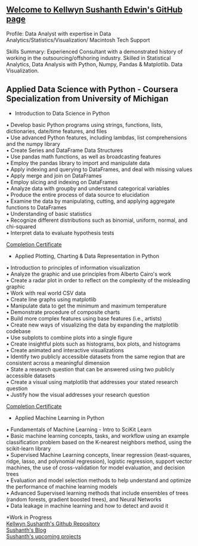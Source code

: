 ## [Welcome to Kellwyn Sushanth Edwin's GitHub page ](https://github.com/kellwyn/)

Profile: Data Analyst with expertise in Data Analytics/Statistics/Visualization/ Macintosh Tech Support

Skills Summary: Experienced Consultant with a demonstrated history of working in the outsourcing/offshoring industry. Skilled in Statistical Analytics, Data Analysis with Python, Numpy, Pandas & Matplotlib. Data Visualization.

## Applied Data Science with Python - Coursera Specialization from University of Michigan

- Introduction to Data Science in Python

•	Develop basic Python programs using strings, functions, lists, dictionaries, date/time features, and files  
•	Use advanced Python features, including lambdas, list comprehensions and the numpy library  
•	Create Series and DataFrame Data Structures  
•	Use pandas math functions, as well as broadcasting features  
•	Employ the pandas library to import and manipulate data  
•	Apply indexing and querying to DataFrames, and deal with missing values  
•	Apply merge and join on DataFrames  
•	Employ slicing and indexing on DataFrames  
•	Analyze data with groupby and understand categorical variables  
•	Produce the entire process of data source to elucidation  
•	Examine the data by manipulating, cutting, and applying aggregate functions to DataFrames  
•	Understanding of basic statistics  
•	Recognize different distributions such as binomial, uniform, normal, and chi-squared  
•	Interpret data to evaluate hypothesis tests  

[Completion Certificate](https://www.coursera.org/account/accomplishments/certificate/JGNN2HM7DBG6)
  

- Applied Plotting, Charting & Data Representation in Python

•	Introduction to principles of information visualization  
•	Analyze the graphic and use principles from Alberto Cairo's work   
•	Create a radar plot in order to reflect on the complexity of the misleading graphic   
•	Work with real world CSV data   
•	Create line graphs using matplotlib   
•	Manipulate data to get the minimum and maximum temperature   
•	Demonstrate procedure of composite charts  
•	Build more complex features using base features (i.e., artists)  
•	Create new ways of visualizing the data by expanding the matplotlib codebase  
•	Use subplots to combine plots into a single figure  
•	Create insightful plots such as histograms, box plots, and histograms  
•	Create animated and interactive visualizations  
•	Identify two publicly accessible datasets from the same region that are consistent across a meaningful dimension  
•	State a research question that can be answered using two publicly accessible datasets  
•	Create a visual using matplotlib that addresses your stated research question  
•	Justify how the visual addresses your research question  

[Completion Certificate](https://www.coursera.org/account/accomplishments/certificate/QCZU692SW363)
  

- Applied Machine Learning in Python

•	Fundamentals of Machine Learning - Intro to SciKit Learn  
•	Basic machine learning concepts, tasks, and workflow using an example classification problem based on the K-nearest neighbors method, using the scikit-learn library  
• Supervised Machine Learning concepts, linear regression (least-squares, ridge, lasso, and polynomial regression), logistic regression, support vector machines, the use of cross-validation for model evaluation, and decision trees  
• Evaluation and model selection methods to help understand and optimize the performance of machine learning models  
• Advanced Supervised learning methods that include ensembles of trees (random forests, gradient boosted trees), and Neural Networks  
• Data leakage in machine learning and how to detect and avoid it  

*Work in Progress  
[Kellwyn Sushanth's Github Repository](https://github.com/kellwyn/)  
[Sushanth's Blog](https://datasciencefuture.wordpress.com/)  
[Sushanth's upcoming projects](https://github.com/kellwyn/kellwyn.github.io/tree/master/CricketIPLProj)  
